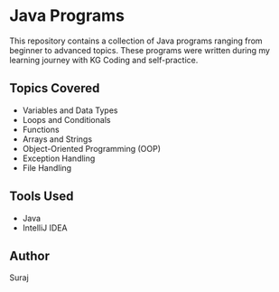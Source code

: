 # Java Programs

This repository contains a collection of Java programs ranging from beginner to advanced topics. These programs were written during my learning journey with KG Coding and self-practice.

## Topics Covered

- Variables and Data Types
- Loops and Conditionals
- Functions
- Arrays and Strings
- Object-Oriented Programming (OOP)
- Exception Handling
- File Handling

## Tools Used

- Java
- IntelliJ IDEA

## Author

Suraj
